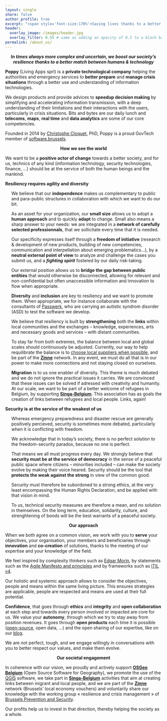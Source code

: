 ```yaml
---
layout: single
share: false
author_profile: true
excerpt: "<span style='font-size:170%'>Saving lives thanks to a better match<br>between humans and technology<br><br></span>"
header:
  overlay_image: /images/header.jpg
  overlay_filter: 0.55 # same as adding an opacity of 0.5 to a black background
permalink: /about_us/
---
```


<p><center><strong><i>In times always more complex and uncertain, we boost our society’s resilience thanks to a better match between humans & technology</i></strong></center></p>

<p ><strong>Poppy</strong> (Living Apps sprl) is a <strong>private technological company</strong> helping the authorities and emergency services to <strong>better prepare</strong> and <strong>manage crisis situations</strong> through a better use and understanding of information technologies.</p>
<p >We design products and provide advices to <strong>speedup decision making</strong> by simplifying and accelerating information transmission, with a deep understanding of their limitations and their interactions with the users, particularly in crisis situations. Bits and bytes are our daily lunch and <strong>telecoms</strong>, <strong>maps</strong>, <strong>real time</strong> and <strong>data analytics</strong> are some of our core competencies.</p>
<p >Founded in 2014 by <a href="https://www.linkedin.com/in/ccloquet/">Christophe Cloquet</a>, PhD, Poppy is a proud GovTech member of <a href="https://software.brussels">software.brussels</a>.</p>

<p><center><strong>How we see the world</strong></center></p>

<p>We want to be a <strong>positive actor of change</strong> towards a better society, and for us, technics of any kind (information technology, security technologies, finance, …) should be at the service of both the human beings and the mankind.</p>

<strong>Resiliency requires agility and diversity</strong><br>

<div style="margin-left: 20px">
<p >We believe that our <strong>independence</strong> makes us complementary to public and para-public structures in collaboration with which we want to do our bit.</p>

<p >As an asset for your organization, our <strong>small size</strong> allows us to adopt a <strong>human approach</strong> and to quickly <strong>adapt</strong> to change. Small also means a sharp answer to your needs: we are integrated in a <strong>network of carefully selected professionnals</strong>, that we sollicitate every time that it is needed.</p>

<p >Our specificity expresses itself through a <strong>freedom of initiative</strong> (research &amp;  development of new products, building of new competencies, communication and interpellation about emerging problematics…), by a <strong>neutral external point of view</strong> to analyze and challenge the cases you submit us, and a <strong><em>fighting spirit</em></strong> fostered by our daily risk-taking.</p>

<p >Our external position allows us to <strong>bridge the gap between public entities</strong> that would otherwise be disconnected, allowing for relevant and non-confidential but often unaccessible information and innovation to flow when appropriate.</p>

<p ><strong>Diversity</strong> and <strong>inclusion</strong> are key to resiliency and we want to promote them. When appropriate, we for instance collaborate with the consultants of <a href='https://passwerk.be'>Passwerk</a>, who are carrying an autistic syndrom disorder (ASD) to test the software we develop.</p>

<p >We believe that resiliency is built by <strong>strengthening</strong> both the <strong>links</strong> within local communities and the exchanges – knowledge, experiences, arts and necessary goods and services – with distant communities.</p>

<p >To stay far from both extremes, the balance between local and global scales should continuously be adjusted. Currently, our way to help requilibrate the balance is to <a href="https://blog.my-poppy.eu/fournisseurs2019/">choose local suppliers when possible</a>, and be part of the <strong><a href="https://blog.my-poppy.eu/zinne/">Zinne</a></strong> network. In any event, we must do all that is in our power to make more connections and not staying closed on ourselves.</p>

<p ><strong>Migration</strong> is to us one enabler of diversity. This theme is much debated and we do not ignore the practical issues it carries. We are convinced that these issues can be solved if adressed with creativity and humanity. At our scale, we want to be part of a better welcome of refugees in Belgium, by supporting <strong><a href="https://www.singa-belgium.org/">Singa-Belgium</a></strong>. This association has as goals the creation of links between refugees and local people. Links, again!</p>
</div>

<strong>Security is at the service of the weakest of us</strong>
<div style="margin-left: 20px">
<p >Whereas emergency preparedness and disaster rescue are generally positively percieved, security is sometimes more debated, particularly when it is conflicting with freedom.</p>

<p >We acknowledge that in today’s society, there is no perfect solution to the freedom-security paradox, because no one is perfect.</p>

<p >That means we all must progress every day. We strongly believe that <strong>security must be at the service of democracy</strong> in the sense of a peaceful public space where citizens – minorities included – can make the society evolve by making their voice heared. Security should be the tool that <strong>protects the weak against the strong</strong> in view of the common good.</p>

<p >Security must therefore be subordoned to a strong ethics, at the very least encompassing the Human Rights Declaration, and be applied with that vision in mind.</p>

<p >To us, technical security measures are therefore a mean, and no solution in themselves. On the long term, education, solidarity, culture, and strenghtening of bonds will be the best warrants of a peaceful society.</p>
</div>

<p><center><strong>Our approach</strong></center></p>

<p >When we both agree on a common vision, we work with you to <strong>serve</strong> your objectives, your organisation, your members and beneficiaries through <strong>innovation</strong> and <strong>co-creation</strong> of solutions, thanks to the meeting of our expertise and your knowledge of the field.</p>

<p >We feel inspired by complexity thinkers such as <a href="http://chaire-edgar-morin-complexite.essec.edu/">Edgar Morin</a>, by statements such as the <a href="https://agilemanifesto.org/">Agile Manifesto and principles</a> and by frameworks such as <a href="https://www.sysaid.com/blog/entry/the-7-guiding-principles-of-itil-4-practical-advice-to-help-you-make-decisions">ITIL v4</a>.</p>

<p >Our holistic and systemic approach allows to consider the objectives, people and means within the same living picture. This ensures strategies are applicable, people are respected and means are used at their full potential.</p>

<p ><strong>Confidence</strong>, that goes through <strong>ethics</strong> and <strong>integrity</strong> and <strong>open collaboration</strong> at each step and towards every person involved or impacted are core for us. We value your <strong>autonomy</strong>, through which we try to stay away from position revenues. It goes through <strong>open products</strong> each time it is possible (<a href="https://blog.my-poppy.eu/open_source/">open-source</a>, open data, …) and the open sharing of our expertise, like on our <a href='https://blog.my-poppy.eu'>blog</a>. </p>

<p >We are not perfect, tough, and we engage willingly in conversations with you to better respect our values, and make them evolve.</p>

<p><center><strong>Our societal engagement</strong></center></p>

<p >In coherence with our vision, we proudly and actively support <a href="http://foss4g.be"><strong>OSGeo Belgium</strong></a> (Open Source Software for Geography), we promote the use of the <a href='https://www.qgis.org'>QGIS</a> software, we take part in <a href="https://www.singa-belgium.org/"><strong>Singa-Belgium</strong></a> activities that aim at creating links between migrant and local people, and we are part of the <a href="https://www.zinne.brussels/"><strong>Zinne</strong></a> network (Brussels' local economy vouchers) and voluntarily share our knowledge with the working group « resilience and crisis management » of <a href='https://bps-bpv.brussels/'>Brussels Prevention and Security</a>.</p>
<p >Our profits help us to invest in that direction, thereby helping the society as a whole.</p>

